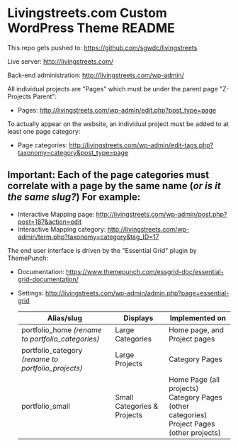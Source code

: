 # Livingstreets.com Custom WordPress Theme README

This repo gets pushed to: https://github.com/sgwdc/livingstreets

Live server: http://livingstreets.com/

Back-end administration: http://livingstreets.com/wp-admin/

All individual projects are "Pages" which must be under the parent page "Z-Projects Parent":
* Pages: http://livingstreets.com/wp-admin/edit.php?post_type=page

To actually appear on the website, an individual project must be added to at least one page category:
* Page categories: http://livingstreets.com/wp-admin/edit-tags.php?taxonomy=category&post_type=page

## Important: Each of the page categories must correlate with a page by the same name (*or is it the same slug?*)  For example:
* Interactive Mapping page: http://livingstreets.com/wp-admin/post.php?post=187&action=edit
* Interactive Mapping category: http://livingstreets.com/wp-admin/term.php?taxonomy=category&tag_ID=17

The end user interface is driven by the "Essential Grid" plugin by ThemePunch:
* Documentation: https://www.themepunch.com/essgrid-doc/essential-grid-documentation/
* Settings: http://livingstreets.com/wp-admin/admin.php?page=essential-grid

    | Alias/slug | Displays | Implemented on |
    | - | - | - |
    | portfolio_home *(rename to portfolio_categories)* | Large Categories | Home page, and Project pages |
    | portfolio_category *(rename to portfolio_projects)* | Large Projects | Category Pages |
    | portfolio_small | Small Categories & Projects | Home Page (all projects)<br>Category Pages (other categories)<br>Project Pages (other projects) |

